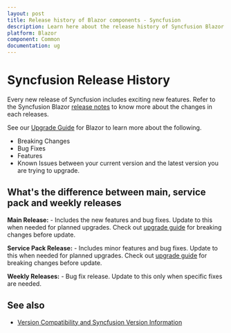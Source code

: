 ```yaml
---
layout: post
title: Release history of Blazor components - Syncfusion
description: Learn here about the release history of Syncfusion Blazor components for new features, bug fixes, breaking changes and others.
platform: Blazor
component: Common
documentation: ug
---
```


# Syncfusion Release History

Every new release of Syncfusion includes exciting new features. Refer to the Syncfusion Blazor [release notes](https://blazor.syncfusion.com/documentation/release-notes/index/) to know more about the changes in each releases.

See our [Upgrade Guide](https://help.syncfusion.com/upgrade-guide/blazor-components) for Blazor to learn more about the following.

* Breaking Changes
* Bug Fixes
* Features
* Known Issues between your current version and the latest version you are trying to upgrade.

## What's the difference between main, service pack and weekly releases 

**Main Release:** - Includes the new features and bug fixes. Update to this when needed for planned upgrades. Check out [upgrade guide](https://help.syncfusion.com/upgrade-guide/blazor-components) for breaking changes before update.

**Service Pack Release:** - Includes minor features and bug fixes. Update to this when needed for planned upgrades. Check out [upgrade guide](https://help.syncfusion.com/upgrade-guide/blazor-components) for breaking changes before update.

**Weekly Releases:** - Bug fix release. Update to this only when specific fixes are needed. 

## See also

* [Version Compatibility and Syncfusion Version Information](https://blazor.syncfusion.com/documentation/common/how-to/version-compatibility)
